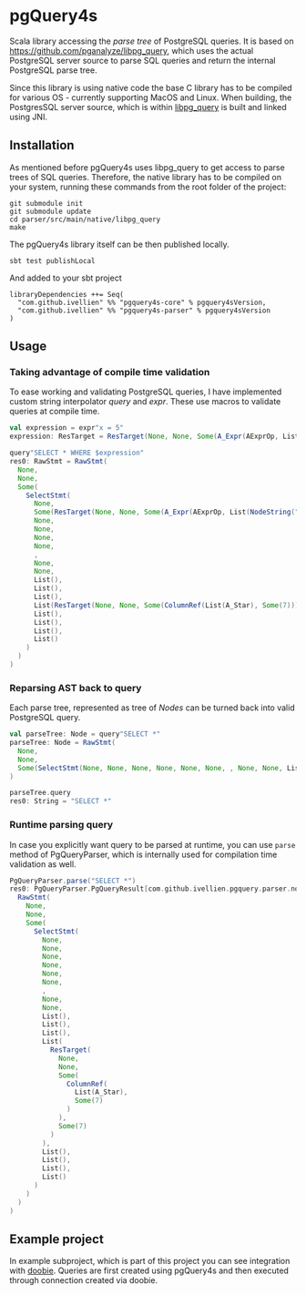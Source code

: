 # pgQuery4s

Scala library accessing the *parse tree* of PostgreSQL queries. It is based on https://github.com/pganalyze/libpg_query, which uses the actual PostgreSQL server source to parse SQL queries and return the internal PostgreSQL parse tree.

Since this library is using native code the base C library has to be compiled for various OS - currently supporting MacOS and Linux. When building, the PostgresSQL server source, which is within [libpg_query](https://github.com/pganalyze/libpg_query) is built and linked using JNI.

## Installation
As mentioned before pgQuery4s uses libpg_query to get access to parse trees of SQL queries. Therefore, the native library has to be compiled on your system, running these commands from the root folder of the project:
```
git submodule init
git submodule update
cd parser/src/main/native/libpg_query
make
```
The pgQuery4s library itself can be then published locally.
```
sbt test publishLocal
```

And added to your sbt project
```
libraryDependencies ++= Seq(
  "com.github.ivellien" %% "pgquery4s-core" % pgquery4sVersion,
  "com.github.ivellien" %% "pgquery4s-parser" % pgquery4sVersion
)
```
## 

## Usage

### Taking advantage of compile time validation

To ease working and validating PostgreSQL queries, I have implemented custom string interpolator *query* and *expr*. These use macros to validate queries at compile time.

```scala
val expression = expr"x = 5" 
expression: ResTarget = ResTarget(None, None, Some(A_Expr(AExprOp, List(NodeString("=")), Some(ColumnRef(List(NodeString("x")), Some(7))), Some(A_Const(Some(NodeInteger(5)), Some(11))), Some(9))), Some(7))

query"SELECT * WHERE $expression" 
res0: RawStmt = RawStmt(
  None,
  None,
  Some(
    SelectStmt(
      None,
      Some(ResTarget(None, None, Some(A_Expr(AExprOp, List(NodeString("=")), Some(ColumnRef(List(NodeString("x")), Some(7))), Some(A_Const(Some(NodeInteger(5)), Some(11))), Some(9))), Some(7))),
      None,
      None,
      None,
      None,
      ,
      None,
      None,
      List(),
      List(),
      List(),
      List(ResTarget(None, None, Some(ColumnRef(List(A_Star), Some(7))), Some(7))),
      List(),
      List(),
      List(),
      List()
    )
  )
)
```

### Reparsing AST back to query

Each parse tree, represented as tree of *Nodes* can be turned back into valid PostgreSQL query. 

```scala
val parseTree: Node = query"SELECT *" 
parseTree: Node = RawStmt(
  None,
  None,
  Some(SelectStmt(None, None, None, None, None, None, , None, None, List(), List(), List(), List(ResTarget(None, None, Some(ColumnRef(List(A_Star), Some(7))), Some(7))), List(), List(), List(), List()))
)

parseTree.query
res0: String = "SELECT *"
```


### Runtime parsing query

In case you explicitly want query to be parsed at runtime, you can use `parse` method of PgQueryParser, which is internally used for compilation time validation as well.

```scala
PgQueryParser.parse("SELECT *")
res0: PgQueryParser.PgQueryResult[com.github.ivellien.pgquery.parser.nodes.Node] = Right(
  RawStmt(
    None,
    None,
    Some(
      SelectStmt(
        None,
        None,
        None,
        None,
        None,
        None,
        ,
        None,
        None,
        List(),
        List(),
        List(),
        List(
          ResTarget(
            None,
            None,
            Some(
              ColumnRef(
                List(A_Star),
                Some(7)
              )
            ),
            Some(7)
          )
        ),
        List(),
        List(),
        List(),
        List()
      )
    )
  )
)
```

## Example project

In example subproject, which is part of this project you can see integration with [doobie](https://tpolecat.github.io/doobie/). Queries are first created using pgQuery4s and then executed through connection created via doobie.

